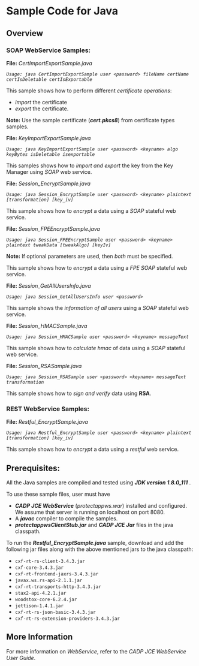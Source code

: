 # Sample Code for Java

## Overview

### SOAP WebService Samples:

**File:** *CertImportExportSample.java*

*`Usage: java CertImportExportSample user <password> fileName certName certIsDeletable certIsExportable`*

This sample shows how to perform different *certificate operations*: 

- *import* the certificate
-  *export* the certificate. 

**Note:** Use the sample certificate 
(***cert.pkcs8***) from certificate types samples.

**File:** *KeyImportExportSample.java*

*`Usage: java KeyImportExportSample user <password> <keyname> algo keyBytes isDeletable isexportable`*

This samples shows how to *import and export* the key from the Key Manager using *SOAP* web service.

**File:** *Session_EncryptSample.java*

*`Usage: java Session_EncryptSample user <password> <keyname> plaintext [transformation] [key_iv]`*

This sample shows how to *encrypt* a data using a *SOAP* stateful web service.

**File:** *Session_FPEEncryptSample.java*

*`Usage: java Session_FPEEncryptSample user <password> <keyname> plaintext tweakData [tweakAlgo] [keyIv]`*

**Note:** If optional parameters are used, then *both* must be specified.

This sample shows how to *encrypt* a data using a *FPE SOAP* stateful web service.

**File:** *Session_GetAllUsersInfo.java*

*`Usage: java Session_GetAllUsersInfo user <password>`*

This sample shows the *information of all users* using a *SOAP* stateful web service.

**File:** *Session_HMACSample.java*

*`Usage: java Session_HMACSample user <password> <keyname> messageText`*

This sample shows how to *calculate hmac* of data using a *SOAP* stateful web service.

**File:** *Session_RSASample.java*

*`Usage: java Session_RSASample user <password> <keyname> messageText transformation`*

This sample shows how to *sign and verify* data using **RSA**.


### REST WebService Samples:

**File:** *Restful_EncryptSample.java*

*`Usage: java Restful_EncryptSample user <password> <keyname> plaintext [transformation] [key_iv]`*

This sample shows how to *encrypt* a data using a *restful* web service.

## Prerequisites: 

All the Java samples are compiled and tested using ***JDK version 1.8.0_111*** .

To use these sample files, user must have

- ***CADP JCE WebService*** (*protectappws.war*) installed and configured. We assume that server is running on localhost on port 8080.
- A ***javac*** compiler to compile the samples.
- ***protectappwsClientStub.jar*** and ***CADP JCE Jar*** files in the java classpath.

 To run the ***Restful_EncryptSample.java*** sample, download and add the following jar files along with the above mentioned jars to the java classpath:

  - `cxf-rt-rs-client-3.4.3.jar`
  - `cxf-core-3.4.3.jar`
  - `cxf-rt-frontend-jaxrs-3.4.3.jar`
  - `javax.ws.rs-api-2.1.1.jar`
  - `cxf-rt-transports-http-3.4.3.jar`
  - `stax2-api-4.2.1.jar`
  - `woodstox-core-6.2.4.jar`
  - `jettison-1.4.1.jar`
  - `cxf-rt-rs-json-basic-3.4.3.jar`
  - `cxf-rt-rs-extension-providers-3.4.3.jar`
    

## More Information

For more information on *WebService*, refer to the *CADP JCE WebService User Guide*.

